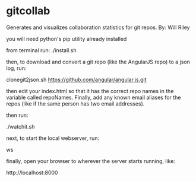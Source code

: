 # gitcollab
Generates and visualizes collaboration statistics for git repos.
By: Will Riley

you will need python's pip utility already installed

from terminal run: 
./install.sh

then, to download and convert a git repo (like the AngularJS repo) to a json log, run:

clonegit2json.sh https://github.com/angular/angular.js.git

then edit your index.html so that it has the correct repo names in the variable called repoNames.  Finally, add any known email aliases for the repos (like if the same person has two email addresses).

then run:

./watchit.sh

next, to start the local webserver, run:

ws

finally, open your browser to wherever the server starts running, like:

http://localhost:8000

